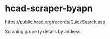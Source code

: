 # hcad-scraper-byapn

https://public.hcad.org/records/QuickSearch.asp

Scraping property details by address
